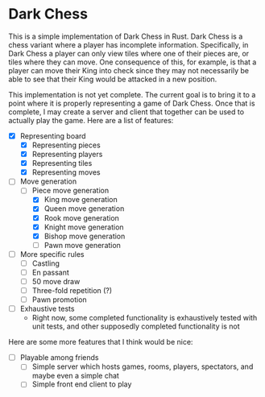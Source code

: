 # Dark Chess
This is a simple implementation of Dark Chess in Rust. Dark Chess is a chess variant where a player has incomplete information.
Specifically, in Dark Chess a player can only view tiles where one of their pieces are, or tiles where they can move. One consequence
of this, for example, is that a player can move their King into check since they may not necessarily be able to see that their King would
be attacked in a new position.

This implementation is not yet complete. The current goal is to bring it to a point where it is properly representing a 
game of Dark Chess. Once that is complete, I may create a server and client that together can be used to actually play the game.
Here are a list of features:
- [x] Representing board
  - [x] Representing pieces
  - [x] Representing players
  - [x] Representing tiles
  - [x] Representing moves
- [ ] Move generation
  - [ ] Piece move generation
    - [x] King move generation
    - [x] Queen move generation
    - [x] Rook move generation
    - [x] Knight move generation
    - [x] Bishop move generation
    - [ ] Pawn move generation
- [ ] More specific rules
  - [ ] Castling
  - [ ] En passant
  - [ ] 50 move draw
  - [ ] Three-fold repetition (?)
  - [ ] Pawn promotion
- [ ] Exhaustive tests  
  - Right now, some completed functionality is exhaustively tested with unit tests, and other supposedly completed functionality is not

Here are some more features that I think would be nice:
- [ ] Playable among friends
  - [ ] Simple server which hosts games, rooms, players, spectators, and maybe even a simple chat
  - [ ] Simple front end client to play

